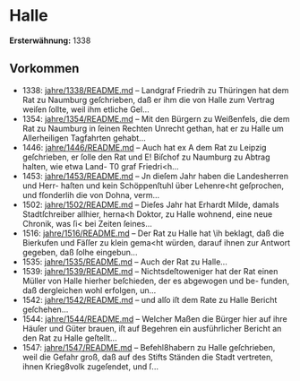 # Halle

**Ersterwähnung:** 1338

## Vorkommen
- 1338: [jahre/1338/README.md](../jahre/1338/README.md) – Landgraf Friedrih zu Thüringen hat dem Rat zu
Naumburg geſchrieben, daß er ihm die von Halle zum
Vertrag weiſen ſollte, weil ihm etliche Gel...
- 1354: [jahre/1354/README.md](../jahre/1354/README.md) – Mit den Bürgern zu Weißenfels, die dem Rat zu
Naumburg in ſeinen Rechten Unrecht gethan, hat er zu
Halle um Allerheiligen Tagfahrten gehabt...
- 1446: [jahre/1446/README.md](../jahre/1446/README.md) – Auch hat ex
A dem Rat zu Leipzig geſchrieben, er ſolle den Rat und
E! Biſchof zu Naumburg zu Abtrag halten, wie etwa Land-
T0 graf Friedri<h...
- 1453: [jahre/1453/README.md](../jahre/1453/README.md) – Jn dieſem Jahr haben die Landesherren und Herr-
haſten und kein Schöppenſtuhl über Lehenre<ht geſprochen,
und fſonderlih die von Dohna, verm...
- 1502: [jahre/1502/README.md](../jahre/1502/README.md) – Dieſes Jahr hat Erhardt Milde, damals Stadtſchreiber
allhier, herna<h Doktor, zu Halle wohnend, eine neue
Chronik, was ſi< bei Zeiten ſeines...
- 1516: [jahre/1516/README.md](../jahre/1516/README.md) – Der Rat zu Halle hat \ih beklagt, daß die Bierkufen
und Fäſſer zu klein gema<ht würden, darauf ihnen zur
Antwort gegeben, daß ſolhe eingebun...
- 1535: [jahre/1535/README.md](../jahre/1535/README.md) – Auch der Rat zu Halle...
- 1539: [jahre/1539/README.md](../jahre/1539/README.md) – Nichtsdeſtoweniger hat der Rat einen Müller
von Halle hierher beſchieden, der es abgewogen und be-
funden, daß dergleichen wohl erfolgen, un...
- 1542: [jahre/1542/README.md](../jahre/1542/README.md) – und alſo iſt dem Rate zu Halle Bericht
geſchehen...
- 1544: [jahre/1544/README.md](../jahre/1544/README.md) – Welcher Maßen die Bürger hier auf ihre Häuſer und
Güter brauen, iſt auf Begehren ein ausführlicher Bericht
an den Rat zu Halle geſtellt...
- 1547: [jahre/1547/README.md](../jahre/1547/README.md) – Befehl8habern zu Halle
geſchrieben, weil die Gefahr groß, daß auf des Stifts
Ständen die Stadt vertreten, ihnen Krieg8volk zugeſendet,
und ſ...
